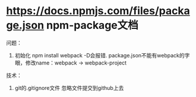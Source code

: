 # https://docs.npmjs.com/files/package.json npm-package文档

问题：
1. 初始化 npm install webpack -D会报错.
   package.json不能有webpack的字眼，修改name：webpack -> webpack-project

技术：
1. git的.gitignore文件 忽略文件提交到github上去